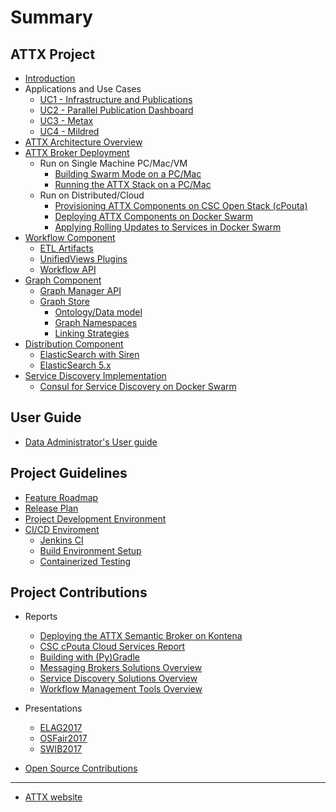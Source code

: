 # Summary

## ATTX Project

* [Introduction](README.md)
* Applications and Use Cases
  * [UC1 - Infrastructure and Publications](Use-case-Infrastructures-and-publications.md)
  * [UC2 - Parallel Publication Dashboard](Use-case-Jyvaskyla.md)
  * [UC3 - Metax](Use-case-Metax.md)
  * [UC4 - Mildred](Use-case-Mildred.md)  
* [ATTX Architecture Overview](ATTX-Architecture-Overview.md)
* [ATTX Broker Deployment](ATTX-Broker-Deployment.md)
  * Run on Single Machine PC/Mac/VM
    * [Building Swarm Mode on a PC/Mac](Building-Docker-application-stacks-in-Swarm-Mode.md)
    * [Running the ATTX Stack on a PC/Mac](Running-the-ATTX-containerised-application-stack-in-your-own-PC-or-Mac.md)  
  * Run on Distributed/Cloud
    * [Provisioning ATTX Components on CSC Open Stack \(cPouta\)](Provisioning-ATTX-Components-on-CSC-Open-Stack-cPouta.md)
    * [Deploying ATTX Components on Docker Swarm](Deploying-ATTX-Components-on-Docker-Swarm.md)
    * [Applying Rolling Updates to Services in Docker Swarm](Applying-Rolling-Updates-to-services-in-Docker-Swarm.md)
* [Workflow Component](Workflow-Component.md)
  * [ETL Artifacts](ETL-Artifacts.md)
  * [UnifiedViews Plugins](Unified-Views-plugins.md)
  * [Workflow API](Workflow-API.md)
* [Graph Component](Graph-Component.md)
  * [Graph Manager API](Graph-Manager-API.md)
  * [Graph Store](Graph-Store.md)
    * [Ontology/Data model](Data-Model.md)
    * [Graph Namespaces](Namespaces.md)
    * [Linking Strategies](Linking-Strategies.md)
* [Distribution Component](Distribution-Component.md)
  * [ElasticSearch with Siren](ElasticSearch-with-Siren.md)
  * [ElasticSearch 5.x](ElasticSearch-5.md)
* [Service Discovery Implementation](ServiceDiscovery-Implementation.md)
  * [Consul for Service Discovery on Docker Swarm](Consul-for-Service-Discovery-on-Docker-Swarm.md)

## User Guide

* [Data Administrator's User guide](User-Guide-Administrator.md)

## Project Guidelines

* [Feature Roadmap](Feature-roadmap.md)
* [Release Plan](Release-Plan.md)
* [Project Development Environment](Project-Development-Environment.md)
* [CI/CD Enviroment](CI-CD-Enviroment.md)
  * [Jenkins CI](Jenkins-CI.md)
  * [Build Environment Setup](Build-Environment-Setup.md)
  * [Containerized Testing](Containerized-testing.md)

## Project Contributions

* Reports
  * [Deploying the ATTX Semantic Broker on Kontena](Deploying-ATTX-SB-on-Kontena.md)
  * [CSC cPouta Cloud Services Report](CSC-cPouta-Cloud-Services-Report.md)
  * [Building with (Py)Gradle](Building-with-Gradle.md)
  * [Messaging Brokers Solutions Overview](Messaging-Brokers-Solutions.md)
  * [Service Discovery Solutions Overview](Service-Discovery-Solutions.md)
  * [Workflow Management Tools Overview](Workflow-Management-Tools.md)

* Presentations
  * [ELAG2017](ELAG-2017.md)
  * [OSFair2017](OSFair-2017.md)
  * [SWIB2017](SWIB-2017.md)

* [Open Source Contributions](Open-Contributions.md)

---

* [ATTX website](https://www.helsinki.fi/en/projects/attx-2016)
